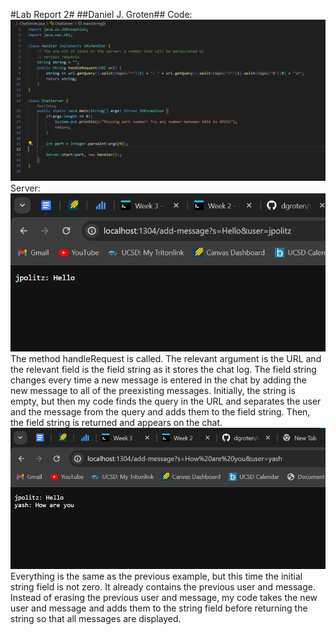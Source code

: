 #Lab Report 2#
##Daniel J. Groten##
Code:
![Image](image1.png)
Server:
![Image](image2.png)
The method handleRequest is called. The relevant argument is the URL and the relevant field is the field string as it stores the chat log.
The field string changes every time a new message is entered in the chat by adding the new message to all of the preexisting messages.
Initially, the string is empty, but then my code finds the query in the URL and separates the user and the message from the query and adds them to the field string.
Then, the field string is returned and appears on the chat.
![Image](image3.png)
Everything is the same as the previous example, but this time the initial string field is not zero. It already contains the previous user and message.
Instead of erasing the previous user and message, my code takes the new user and message and adds them to the string field before returning the string so that all messages are displayed.
